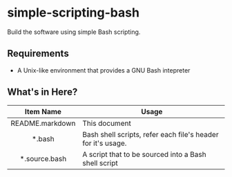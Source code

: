 # simple-scripting-bash

Build the software using simple Bash scripting.

## Requirements

* A Unix-like environment that provides a GNU Bash intepreter

## What's in Here?

|    Item Name    | Usage                                                        |
| :-------------: | ------------------------------------------------------------ |
| README.markdown | This document                                                |
|     *.bash      | Bash shell scripts, refer each file's header for it's usage. |
|  *.source.bash  | A script that to be sourced into a Bash shell script         |